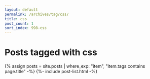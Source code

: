 ```yaml
---
layout: default
permalink: /archives/tag/css/
title: css
post_count: 1
sort_index: 998-css
---
```

<h1 class="page-heading">Posts tagged with css</h1>
{% assign posts = site.posts | where_exp: "item", "item.tags contains page.title" -%}
{%- include post-list.html -%}
